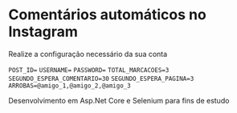 # Comentários automáticos no Instagram

Realize a configuração necessário da sua conta

`POST_ID=`
`USERNAME=`
`PASSWORD=`
`TOTAL_MARCACOES=3`
`SEGUNDO_ESPERA_COMENTARIO=30`
`SEGUNDO_ESPERA_PAGINA=3`
`ARROBAS=@amigo_1,@amigo_2,@amigo_3`

Desenvolvimento em Asp.Net Core e Selenium para fins de estudo
